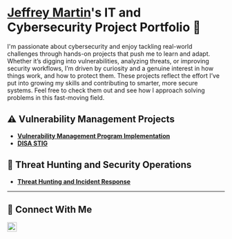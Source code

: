 # <a href="https://www.linkedin.com/in/jgm00/">Jeffrey Martin</a>'s IT and Cybersecurity Project Portfolio 🔐

I'm passionate about cybersecurity and enjoy tackling real-world challenges through hands-on projects that push me to learn and adapt. Whether it’s digging into vulnerabilities, analyzing threats, or improving security workflows, I’m driven by curiosity and a genuine interest in how things work, and how to protect them. These projects reflect the effort I’ve put into growing my skills and contributing to smarter, more secure systems. Feel free to check them out and see how I approach solving problems in this fast-moving field.


## ⚠️ Vulnerability Management Projects

- **[Vulnerability Management Program Implementation](https://github.com/Jeffreygmartin/Vulnerability-Management-Program)**
- **[DISA STIG](https://github.com/Jeffreygmartin/Vulnerability-Management-Program)**
## 🚨 Threat Hunting and Security Operations

- **[Threat Hunting and Incident Response](https://medium.com/@jeffreygmartin2000)**

<hr/>

## 🤳 Connect With Me
[<img align="left" alt="___________ | LinkedIn" width="22px" src="https://cdn.jsdelivr.net/npm/simple-icons@v3/icons/linkedin.svg" />][linkedin]

[linkedin]: https://linkedin.com/in/jgm00
<!--
<img width="35" alt="image" src="https://github.com/user-attachments/assets/2f41c7cd-5ea8-4475-b451-a37161b6c3fb"> 
<img width="35" alt="image" src="https://github.com/user-attachments/assets/77649969-9910-4994-8b96-74a116cfb2a8">
-->
